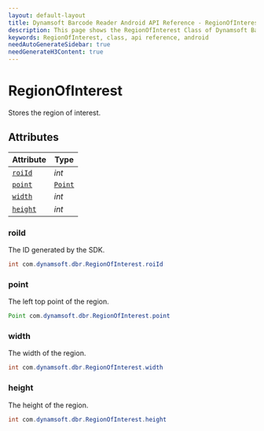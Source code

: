 ```yaml
---
layout: default-layout
title: Dynamsoft Barcode Reader Android API Reference - RegionOfInterest Class
description: This page shows the RegionOfInterest Class of Dynamsoft Barcode Reader for Android SDK.
keywords: RegionOfInterest, class, api reference, android
needAutoGenerateSidebar: true
needGenerateH3Content: true
---
```


# RegionOfInterest

Stores the region of interest.  

## Attributes
  
| Attribute | Type |
|---------- | ---- |
| [`roiId`](#roiid) | *int* |
| [`point`](#point) | [`Point`](Point.md) |
| [`width`](#width) | *int* |
| [`height`](#height) | *int* |

### roiId

The ID generated by the SDK.

```java
int com.dynamsoft.dbr.RegionOfInterest.roiId
```

### point

The left top point of the region.

```java
Point com.dynamsoft.dbr.RegionOfInterest.point
```

### width

The width of the region.

```java
int com.dynamsoft.dbr.RegionOfInterest.width
```

### height

The height of the region.

```java
int com.dynamsoft.dbr.RegionOfInterest.height
```
